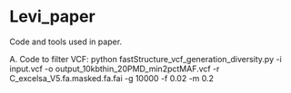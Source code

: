 # Levi_paper
Code and tools used in paper.

A.
Code to filter VCF:
python fastStructure_vcf_generation_diversity.py -i input.vcf -o output_10kbthin_20PMD_min2pctMAF.vcf -r C_excelsa_V5.fa.masked.fa.fai -g 10000 -f 0.02 -m 0.2
